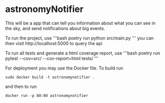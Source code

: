 # astronomyNotifier
This will be a app that can tell you information about what you can see in the sky, and send notifications about big events. 


To run the project, use 
'''bash
poetry run python src/main.py
'''
you can then visit http://localhost:5000 to query the api


To run all tests and generate a html coverage report, use
'''bash
poetry run pytest --cov=src/ --cov-report=html tests/
'''

For deployment you may use the Docker file. To build run

```
sudo docker build -t astronomynotifier .
```

and then to run
```
docker run -p 80:80 astronomynotifier
```

